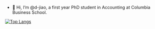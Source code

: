 - 👋 Hi, I’m @d-jiao, a first year PhD student in Accounting at Columbia Business School.  
<!-- - 👀 I’m interested in ... -->
<!-- - 🌱 I’m the  -->
<!-- - 💞️ I’m looking to collaborate on ... -->
<!-- - 📫 How to reach me ... -->

<!---
d-jiao/d-jiao is a ✨ special ✨ repository because its `README.md` (this file) appears on your GitHub profile.
You can click the Preview link to take a look at your changes.
--->

[![Top Langs](https://github-readme-stats.vercel.app/api/top-langs/?username=d-jiao&layout=compact)](https://github.com/anuraghazra/github-readme-stats)
